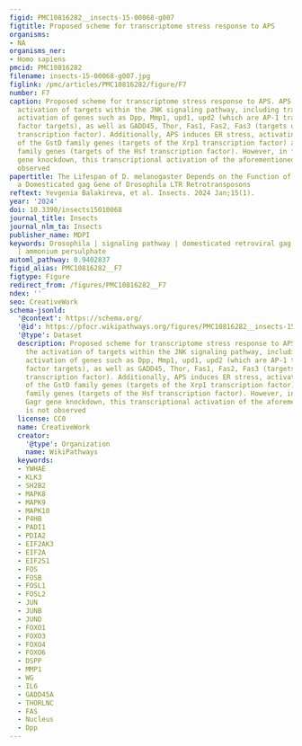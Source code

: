 ```yaml
---
figid: PMC10816282__insects-15-00068-g007
figtitle: Proposed scheme for transcriptome stress response to APS
organisms:
- NA
organisms_ner:
- Homo sapiens
pmcid: PMC10816282
filename: insects-15-00068-g007.jpg
figlink: /pmc/articles/PMC10816282/figure/F7
number: F7
caption: Proposed scheme for transcriptome stress response to APS. APS triggers the
  activation of targets within the JNK signaling pathway, including transcriptional
  activation of genes such as Dpp, Mmp1, upd1, upd2 (which are AP-1 transcription
  factor targets), as well as GADD45, Thor, Fas1, Fas2, Fas3 (targets of the Foxo
  transcription factor). Additionally, APS induces ER stress, activating transcription
  of the GstD family genes (targets of the Xrp1 transcription factor) and the Hsp70B
  family genes (targets of the Hsf transcription factor). However, in flies with Gagr
  gene knockdown, this transcriptional activation of the aforementioned genes is not
  observed
papertitle: The Lifespan of D. melanogaster Depends on the Function of the Gagr Gene,
  a Domesticated gag Gene of Drosophila LTR Retrotransposons
reftext: Yevgenia Balakireva, et al. Insects. 2024 Jan;15(1).
year: '2024'
doi: 10.3390/insects15010068
journal_title: Insects
journal_nlm_ta: Insects
publisher_name: MDPI
keywords: Drosophila | signaling pathway | domesticated retroviral gag gene | immunity
  | ammonium persulphate
automl_pathway: 0.9402837
figid_alias: PMC10816282__F7
figtype: Figure
redirect_from: /figures/PMC10816282__F7
ndex: ''
seo: CreativeWork
schema-jsonld:
  '@context': https://schema.org/
  '@id': https://pfocr.wikipathways.org/figures/PMC10816282__insects-15-00068-g007.html
  '@type': Dataset
  description: Proposed scheme for transcriptome stress response to APS. APS triggers
    the activation of targets within the JNK signaling pathway, including transcriptional
    activation of genes such as Dpp, Mmp1, upd1, upd2 (which are AP-1 transcription
    factor targets), as well as GADD45, Thor, Fas1, Fas2, Fas3 (targets of the Foxo
    transcription factor). Additionally, APS induces ER stress, activating transcription
    of the GstD family genes (targets of the Xrp1 transcription factor) and the Hsp70B
    family genes (targets of the Hsf transcription factor). However, in flies with
    Gagr gene knockdown, this transcriptional activation of the aforementioned genes
    is not observed
  license: CC0
  name: CreativeWork
  creator:
    '@type': Organization
    name: WikiPathways
  keywords:
  - YWHAE
  - KLK3
  - SH2B2
  - MAPK8
  - MAPK9
  - MAPK10
  - P4HB
  - PADI1
  - PDIA2
  - EIF2AK3
  - EIF2A
  - EIF2S1
  - FOS
  - FOSB
  - FOSL1
  - FOSL2
  - JUN
  - JUNB
  - JUND
  - FOXO1
  - FOXO3
  - FOXO4
  - FOXO6
  - DSPP
  - MMP1
  - WG
  - IL6
  - GADD45A
  - THORLNC
  - FAS
  - Nucleus
  - Dpp
---
```

